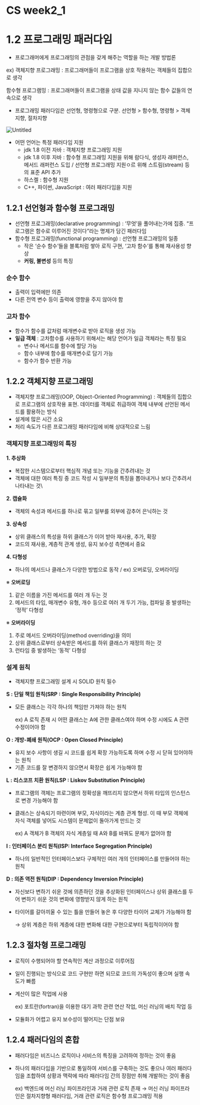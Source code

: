 # CS week2_1

# 1.2 프로그래밍 패러다임

- 프로그래머에게 프로그래밍의 관점을 갖게 해주는 역할을 하는 개발 방법론

ex) 객체지향 프로그래밍 : 프로그래머들이 프로그램을 상호 작용하는 객체들의 집합으로 생각

함수형 프로그램밍 : 프로그래머들이 프로그램을  상태 값을 지니지 않는 함수 값들의 연속으로 생각

- 프로그래밍 패러다임은 선언형, 명령형으로 구분. 선언형 > 함수형, 명령형 > 객체지향, 절차지향

![Untitled](CS%20week2_1%209eff301a588d4beb86f893fcdb9c558e/Untitled.png)

- 어떤 언어는 특정 패러다임 지원
    - jdk 1.8 이전 자바 : 객체지향 프로그래밍 지원
    - jdk 1.8 이후 자바 : 함수형 프로그래밍 지원을 위해 람다식, 생성자 래퍼런스, 메서드 래퍼런스 도입 / 선언형 프로그래밍 지원ㅇ르 위해 스트림(stream) 등의 표준 API 추가
    - 하스켈 : 함수형 지원
    - C++, 파이썬, JavaScript : 여러 패러다임을 지원

## 1.2.1 선언형과 함수형 프로그래밍

- 선언형 프로그래밍(declarative programming) : ‘무엇’을 풀어내는가에 집중. “프로그램은 함수로 이루어진 것이다”라는 명제가 담긴 패러다임
- 함수형 프로그래밍(functional programming) : 선언형 프로그래밍의 일종
    - 작은 ‘순수 함수’들을 블록처럼 쌓아 로직 구현, ‘고차 함수’를 통해 재사용성 향상
    - **커링, 불변성** 등의 특징

### 순수 함수

- 출력이 입력에만 의존
- 다른 전역 변수 등이 출력에 영향을 주지 않아야 함

### 고차 함수

- 함수가 함수를 값처럼 매개변수로 받아 로직을 생성 가능
- **일급 객체** : 고차함수를 사용하기 위해서는 해당 언어가 일급 객체라는 특징 필요
    - 변수나 메서드를 함수에 할당 가능
    - 함수 내부에 함수를 매개변수로 담기 가능
    - 함수가 함수 반환 가능

## 1.2.2 객체지향 프로그래밍

- 객체지향 프로그래밍(OOP, Object-Oriented Programming) : 객체들의 집합으로 프로그램의 상호작용 표현. 데이터를 객체로 취급하여 객체 내부에 선언된 메서드를 활용하는 방식
- 설계에 많은 시간 소요
- 처리 속도가 다른 프로그래밍 패러다임에 비해 상대적으로 느림

### 객체지향 프로그래밍의 특징

**1. 추상화**

- 복잡한 시스템으로부터 핵심적 개념 또는 기능을 간추려내는 것
- 객체에 대한 여러 특징 중 코드 작성 시 일부분의 특징을 뽑아내거나 보다 간추려서 나타내는 것\

**2. 캡슐화**

- 객체의 속성과 메서드를 하나로 묶고 일부를 외부에 감추어 은닉하는 것

**3. 상속성**

- 상위 클래스의 특성을 하위 클래스가 이어 받아 재사용, 추가, 확장
- 코드의 재사용, 계층적 관계 생성, 유지 보수성 측면에서 중요

**4. 다형성**

- 하나의 메서드나 클래스가 다양한 방법으로 동작 / ex) 오버로딩, 오버라이딩

※ **오버로딩**

1. 같은 이름을 가진 메서드를 여러 개 두는 것
2. 메서드의 타입, 매개변수 유형, 개수 등으로 여러 개 두기 가능, 컴파일 중 발생하는 ‘정적’ 다형성

※ **오버라이딩**

1. 주로 메서드 오버라이딩(method overriding)을 의미
2. 상위 클래스로부터 상속받은 메서드를 하위 클래스가 재정의 하는 것
3. 런타임 중 발생하는 ‘동적’ 다형성

### 설계 원칙

- 객체지향 프로그래밍 설계 시 SOLID 원칙 필수

**S : 단일 책임 원칙(SRP : Single Responsibility Principle)**

- 모든 클래스는 각각 하나의 책임만 가져야 하는 원칙
    
    ex) A 로직 존재 시 어떤 클래스는 A에 관한 클래스여야 하며 수정 시에도 A 관련 수정이어야 함
    

**O : 개방-폐쇄 원칙(OCP : Open Closed Principle)**

- 유지 보수 사항이 생길 시 코드를 쉽게 확장 가능하도록 하며 수정 시 닫혀 있어야하는 원칙
- 기존 코드를 잘 변경하지 않으면서 확장은 쉽게 가능해야 함

**L : 리스코프 치환 원칙(LSP : Liskov Substitution Principle)**

- 프로그램의 객체는 프로그램의 정확성을 깨뜨리지 않으면서 하위 타입의 인스턴스로 변경 가능해야 함
- 클래스는 상속되기 마련이며 부모, 자식이라는 계층 관계 형성. 이 때 부모 객체에 자식 객체를 넣어도 시스템이 문제없이 돌아가게 만드는 것
    
    ex) A 객체가 B 객체의 자식 계층일 때 A와 B를 바꿔도 문제가 없어야 함
    

**I : 인터페이스 분리 원칙(ISP: Interface Segregation Principle)**

- 하나의 일반적인 인터페이스보다 구체적인 여러 개의 인터페이스를 만들어야 하는 원칙

**D : 의존 역전 원칙(DIP : Dependency Inversion Principle)**

- 자신보다 변하기 쉬운 것에 의존하던 것을 추상화된 인터페이스나 상위 클래스를 두어 변하기 쉬운 것의 변화에 영향받지 않게 하는 원칙
- 타이어를 갈아끼울 수 있는 틀을 만들어 놓은 후 다양한 타이어 교체가 가능해야 함
    
    → 상위 계층은 하위 계층에 대한 변화해 대한 구현으로부터 독립적이어야 함
    

## 1.2.3 절차형 프로그래밍

- 로직이 수행되어야 할 연속적인 계산 과정으로 이루어짐
- 일이 진행되는 방식으로 코드 구현만 하면 되므로 코드의 가독성이 좋으며 실행 속도가 빠름
- 계산이 많은 작업에 사용
    
    ex) 포트란(fortran)을 이용한 대기 과학 관련 연산 작업, 머신 러닝의 배치 작업 등
    
- 모듈화가 어렵고 유지 보수성이 떨어지는 단점 보유

## 1.2.4 패러다임의 혼합

- 패러다임은 비즈니스 로직이나 서비스의 특징을 고려하여 정하는 것이 좋음
- 하나의 패러다임을 기반으로 통일하여 서비스를 구축하는 것도 좋으나 여러 패러다임을 조합하여 상황과 맥락에 따라 패러다임 간의 장점만 취해 개발하는 것이 좋음
    
    ex) 백엔드에 머신 러닝 파이프라인과 거래 관련 로직 존재 → 머신 러닝 파이프라인은 절차지향형 패러다임, 거래 관련 로직은 함수형 프로그래밍 적용